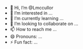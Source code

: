- 👋 Hi, I’m @Lmccullor
- 👀 I’m interested in ...
- 🌱 I’m currently learning ...
- 💞️ I’m looking to collaborate on ...
- 📫 How to reach me ...
- 😄 Pronouns: ...
- ⚡ Fun fact: ...

<!---
Lmccullor/Lmccullor is a ✨ special ✨ repository because its `README.md` (this file) appears on your GitHub profile.
You can click the Preview link to take a look at your changes.
--->
